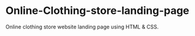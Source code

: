 # Online-Clothing-store-landing-page
 Online clothing store website landing page using HTML &amp; CSS. 
